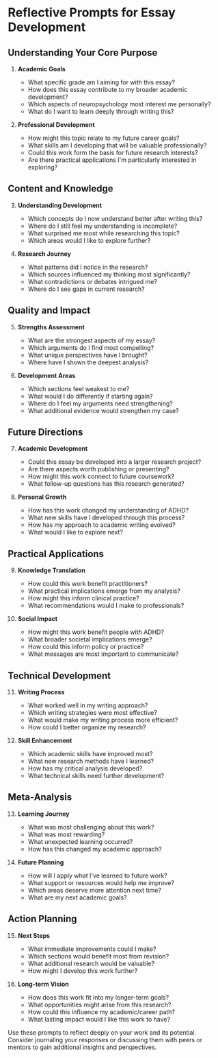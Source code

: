 # Reflective Prompts for Essay Development

## Understanding Your Core Purpose
1. **Academic Goals**
   - What specific grade am I aiming for with this essay?
   - How does this essay contribute to my broader academic development?
   - Which aspects of neuropsychology most interest me personally?
   - What do I want to learn deeply through writing this?

2. **Professional Development**
   - How might this topic relate to my future career goals?
   - What skills am I developing that will be valuable professionally?
   - Could this work form the basis for future research interests?
   - Are there practical applications I'm particularly interested in exploring?

## Content and Knowledge

3. **Understanding Development**
   - Which concepts do I now understand better after writing this?
   - Where do I still feel my understanding is incomplete?
   - What surprised me most while researching this topic?
   - Which areas would I like to explore further?

4. **Research Journey**
   - What patterns did I notice in the research?
   - Which sources influenced my thinking most significantly?
   - What contradictions or debates intrigued me?
   - Where do I see gaps in current research?

## Quality and Impact

5. **Strengths Assessment**
   - What are the strongest aspects of my essay?
   - Which arguments do I find most compelling?
   - What unique perspectives have I brought?
   - Where have I shown the deepest analysis?

6. **Development Areas**
   - Which sections feel weakest to me?
   - What would I do differently if starting again?
   - Where do I feel my arguments need strengthening?
   - What additional evidence would strengthen my case?

## Future Directions

7. **Academic Development**
   - Could this essay be developed into a larger research project?
   - Are there aspects worth publishing or presenting?
   - How might this work connect to future coursework?
   - What follow-up questions has this research generated?

8. **Personal Growth**
   - How has this work changed my understanding of ADHD?
   - What new skills have I developed through this process?
   - How has my approach to academic writing evolved?
   - What would I like to explore next?

## Practical Applications

9. **Knowledge Translation**
   - How could this work benefit practitioners?
   - What practical implications emerge from my analysis?
   - How might this inform clinical practice?
   - What recommendations would I make to professionals?

10. **Social Impact**
    - How might this work benefit people with ADHD?
    - What broader societal implications emerge?
    - How could this inform policy or practice?
    - What messages are most important to communicate?

## Technical Development

11. **Writing Process**
    - What worked well in my writing approach?
    - Which writing strategies were most effective?
    - What would make my writing process more efficient?
    - How could I better organize my research?

12. **Skill Enhancement**
    - Which academic skills have improved most?
    - What new research methods have I learned?
    - How has my critical analysis developed?
    - What technical skills need further development?

## Meta-Analysis

13. **Learning Journey**
    - What was most challenging about this work?
    - What was most rewarding?
    - What unexpected learning occurred?
    - How has this changed my academic approach?

14. **Future Planning**
    - How will I apply what I've learned to future work?
    - What support or resources would help me improve?
    - Which areas deserve more attention next time?
    - What are my next academic goals?

## Action Planning

15. **Next Steps**
    - What immediate improvements could I make?
    - Which sections would benefit most from revision?
    - What additional research would be valuable?
    - How might I develop this work further?

16. **Long-term Vision**
    - How does this work fit into my longer-term goals?
    - What opportunities might arise from this research?
    - How could this influence my academic/career path?
    - What lasting impact would I like this work to have?

Use these prompts to reflect deeply on your work and its potential. Consider journaling your responses or discussing them with peers or mentors to gain additional insights and perspectives.
